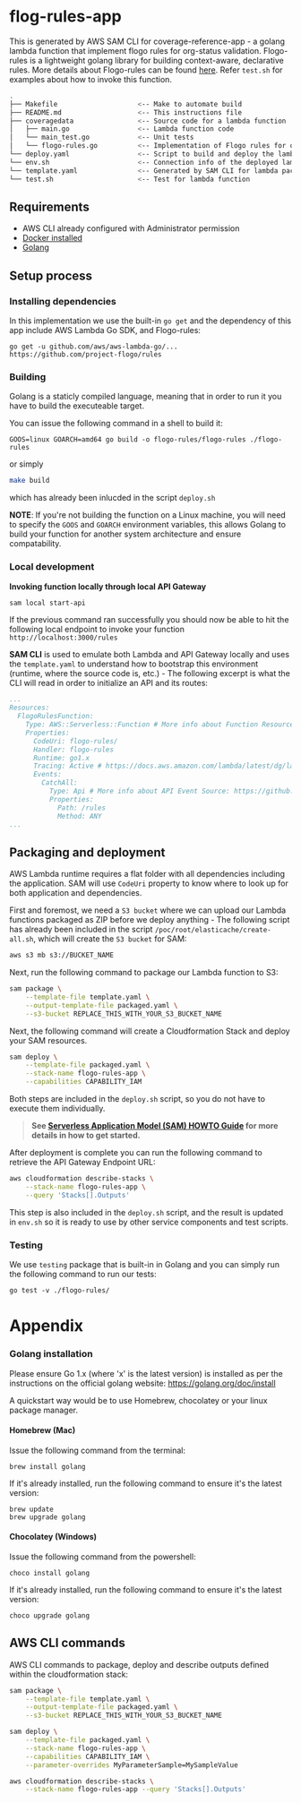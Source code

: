# flog-rules-app

This is generated by AWS SAM CLI for coverage-reference-app - a golang lambda function that implement flogo rules for org-status validation.  Flogo-rules is a lightweight golang library for building context-aware, declarative rules. More details about Flogo-rules can be found [here](https://github.com/project-flogo/rules). Refer `test.sh` for examples about how to invoke this function.

```bash
.
├── Makefile                    <-- Make to automate build
├── README.md                   <-- This instructions file
├── coveragedata                <-- Source code for a lambda function
│   ├── main.go                 <-- Lambda function code
│   └── main_test.go            <-- Unit tests
│   └── flogo-rules.go          <-- Implementation of Flogo rules for org-status
└── deploy.yaml                 <-- Script to build and deploy the lambda to AWS
└── env.sh                      <-- Connection info of the deployed lambda function
└── template.yaml               <-- Generated by SAM CLI for lambda package and deploy
└── test.sh                     <-- Test for lambda function
```

## Requirements

* AWS CLI already configured with Administrator permission
* [Docker installed](https://www.docker.com/community-edition)
* [Golang](https://golang.org)

## Setup process

### Installing dependencies

In this implementation we use the built-in `go get` and the dependency of this app include AWS Lambda Go SDK, and Flogo-rules:

```shell
go get -u github.com/aws/aws-lambda-go/...
https://github.com/project-flogo/rules
```

### Building

Golang is a staticly compiled language, meaning that in order to run it you have to build the executeable target.

You can issue the following command in a shell to build it:

```shell
GOOS=linux GOARCH=amd64 go build -o flogo-rules/flogo-rules ./flogo-rules
```
or simply
```bash
make build
```
which has already been inlucded in the script `deploy.sh`

**NOTE**: If you're not building the function on a Linux machine, you will need to specify the `GOOS` and `GOARCH` environment variables, this allows Golang to build your function for another system architecture and ensure compatability.

### Local development

**Invoking function locally through local API Gateway**

```bash
sam local start-api
```

If the previous command ran successfully you should now be able to hit the following local endpoint to invoke your function `http://localhost:3000/rules`

**SAM CLI** is used to emulate both Lambda and API Gateway locally and uses the `template.yaml` to understand how to bootstrap this environment (runtime, where the source code is, etc.) - The following excerpt is what the CLI will read in order to initialize an API and its routes:

```yaml
...
Resources:
  FlogoRulesFunction:
    Type: AWS::Serverless::Function # More info about Function Resource: https://github.com/awslabs/serverless-application-model/blob/master/versions/2016-10-31.md#awsserverlessfunction
    Properties:
      CodeUri: flogo-rules/
      Handler: flogo-rules
      Runtime: go1.x
      Tracing: Active # https://docs.aws.amazon.com/lambda/latest/dg/lambda-x-ray.html
      Events:
        CatchAll:
          Type: Api # More info about API Event Source: https://github.com/awslabs/serverless-application-model/blob/master/versions/2016-10-31.md#api
          Properties:
            Path: /rules
            Method: ANY
...
```
## Packaging and deployment

AWS Lambda runtime requires a flat folder with all dependencies including the application. SAM will use `CodeUri` property to know where to look up for both application and dependencies.

First and foremost, we need a `S3 bucket` where we can upload our Lambda functions packaged as ZIP before we deploy anything - The following script has already been included in the script `/poc/root/elasticache/create-all.sh`, which will create the `S3 bucket` for SAM:

```bash
aws s3 mb s3://BUCKET_NAME
```

Next, run the following command to package our Lambda function to S3:

```bash
sam package \
    --template-file template.yaml \
    --output-template-file packaged.yaml \
    --s3-bucket REPLACE_THIS_WITH_YOUR_S3_BUCKET_NAME
```

Next, the following command will create a Cloudformation Stack and deploy your SAM resources.

```bash
sam deploy \
    --template-file packaged.yaml \
    --stack-name flogo-rules-app \
    --capabilities CAPABILITY_IAM
```

Both steps are included in the `deploy.sh` script, so you do not have to execute them individually.

> **See [Serverless Application Model (SAM) HOWTO Guide](https://github.com/awslabs/serverless-application-model/blob/master/HOWTO.md) for more details in how to get started.**

After deployment is complete you can run the following command to retrieve the API Gateway Endpoint URL:

```bash
aws cloudformation describe-stacks \
    --stack-name flogo-rules-app \
    --query 'Stacks[].Outputs'
``` 
This step is also included in the `deploy.sh` script, and the result is updated in `env.sh` so it is ready to use by other service components and test scripts.

### Testing

We use `testing` package that is built-in in Golang and you can simply run the following command to run our tests:

```shell
go test -v ./flogo-rules/
```
# Appendix

### Golang installation

Please ensure Go 1.x (where 'x' is the latest version) is installed as per the instructions on the official golang website: https://golang.org/doc/install

A quickstart way would be to use Homebrew, chocolatey or your linux package manager.

#### Homebrew (Mac)

Issue the following command from the terminal:

```shell
brew install golang
```

If it's already installed, run the following command to ensure it's the latest version:

```shell
brew update
brew upgrade golang
```

#### Chocolatey (Windows)

Issue the following command from the powershell:

```shell
choco install golang
```

If it's already installed, run the following command to ensure it's the latest version:

```shell
choco upgrade golang
```
## AWS CLI commands

AWS CLI commands to package, deploy and describe outputs defined within the cloudformation stack:

```bash
sam package \
    --template-file template.yaml \
    --output-template-file packaged.yaml \
    --s3-bucket REPLACE_THIS_WITH_YOUR_S3_BUCKET_NAME

sam deploy \
    --template-file packaged.yaml \
    --stack-name flogo-rules-app \
    --capabilities CAPABILITY_IAM \
    --parameter-overrides MyParameterSample=MySampleValue

aws cloudformation describe-stacks \
    --stack-name flogo-rules-app --query 'Stacks[].Outputs'
```
